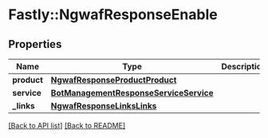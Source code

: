 # Fastly::NgwafResponseEnable

## Properties

| Name | Type | Description | Notes |
| ---- | ---- | ----------- | ----- |
| **product** | [**NgwafResponseProductProduct**](NgwafResponseProductProduct.md) |  | [optional] |
| **service** | [**BotManagementResponseServiceService**](BotManagementResponseServiceService.md) |  | [optional] |
| **_links** | [**NgwafResponseLinksLinks**](NgwafResponseLinksLinks.md) |  | [optional] |

[[Back to API list]](../../README.md#endpoints) [[Back to README]](../../README.md)


